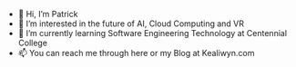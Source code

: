 - 👋 Hi, I’m Patrick
- 👀 I’m interested in the future of AI, Cloud Computing and VR
- 🌱 I’m currently learning Software Engineering Technology at Centennial College
- 📫 You can reach me through here or my Blog at Kealiwyn.com
